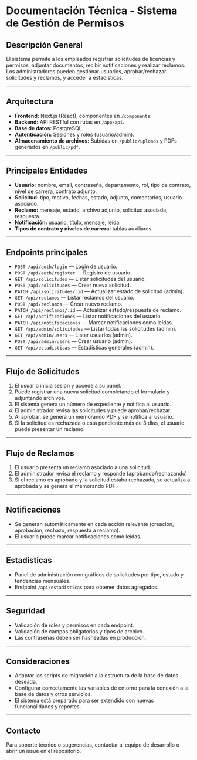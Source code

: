 # Documentación Técnica - Sistema de Gestión de Permisos

## Descripción General

El sistema permite a los empleados registrar solicitudes de licencias y permisos, adjuntar documentos, recibir notificaciones y realizar reclamos. Los administradores pueden gestionar usuarios, aprobar/rechazar solicitudes y reclamos, y acceder a estadísticas.

---

## Arquitectura

- **Frontend:** Next.js (React), componentes en `/components`.
- **Backend:** API RESTful con rutas en `/app/api`.
- **Base de datos:** PostgreSQL.
- **Autenticación:** Sesiones y roles (usuario/admin).
- **Almacenamiento de archivos:** Subidas en `/public/uploads` y PDFs generados en `/public/pdf`.

---

## Principales Entidades

- **Usuario:** nombre, email, contraseña, departamento, rol, tipo de contrato, nivel de carrera, contrato adjunto.
- **Solicitud:** tipo, motivo, fechas, estado, adjunto, comentarios, usuario asociado.
- **Reclamo:** mensaje, estado, archivo adjunto, solicitud asociada, respuesta.
- **Notificación:** usuario, título, mensaje, leída.
- **Tipos de contrato y niveles de carrera:** tablas auxiliares.

---

## Endpoints principales

- `POST /api/auth/login` — Login de usuario.
- `POST /api/auth/register` — Registro de usuario.
- `GET /api/solicitudes` — Listar solicitudes del usuario.
- `POST /api/solicitudes` — Crear nueva solicitud.
- `PATCH /api/solicitudes/:id` — Actualizar estado de solicitud (admin).
- `GET /api/reclamos` — Listar reclamos del usuario.
- `POST /api/reclamos` — Crear nuevo reclamo.
- `PATCH /api/reclamos/:id` — Actualizar estado/respuesta de reclamo.
- `GET /api/notificaciones` — Listar notificaciones del usuario.
- `PATCH /api/notificaciones` — Marcar notificaciones como leídas.
- `GET /api/admin/solicitudes` — Listar todas las solicitudes (admin).
- `GET /api/admin/users` — Listar usuarios (admin).
- `POST /api/admin/users` — Crear usuario (admin).
- `GET /api/estadisticas` — Estadísticas generales (admin).

---

## Flujo de Solicitudes

1. El usuario inicia sesión y accede a su panel.
2. Puede registrar una nueva solicitud completando el formulario y adjuntando archivos.
3. El sistema genera un número de expediente y notifica al usuario.
4. El administrador revisa las solicitudes y puede aprobar/rechazar.
5. Al aprobar, se genera un memorando PDF y se notifica al usuario.
6. Si la solicitud es rechazada o está pendiente más de 3 días, el usuario puede presentar un reclamo.

---

## Flujo de Reclamos

1. El usuario presenta un reclamo asociado a una solicitud.
2. El administrador revisa el reclamo y responde (aprobando/rechazando).
3. Si el reclamo es aprobado y la solicitud estaba rechazada, se actualiza a aprobada y se genera el memorando PDF.

---

## Notificaciones

- Se generan automáticamente en cada acción relevante (creación, aprobación, rechazo, respuesta a reclamo).
- El usuario puede marcar notificaciones como leídas.

---

## Estadísticas

- Panel de administración con gráficos de solicitudes por tipo, estado y tendencias mensuales.
- Endpoint `/api/estadisticas` para obtener datos agregados.

---

## Seguridad

- Validación de roles y permisos en cada endpoint.
- Validación de campos obligatorios y tipos de archivo.
- Las contraseñas deben ser hasheadas en producción.

---

## Consideraciones

- Adaptar los scripts de migración a la estructura de la base de datos deseada.
- Configurar correctamente las variables de entorno para la conexión a la base de datos y otros servicios.
- El sistema está preparado para ser extendido con nuevas funcionalidades y reportes.

---

## Contacto

Para soporte técnico o sugerencias, contactar al equipo de desarrollo o abrir un issue en el repositorio.
